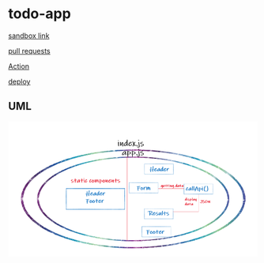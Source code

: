 # todo-app


[sandbox link](https://codesandbox.io/s/heuristic-fire-124dk?file=/src/app.js)

[pull requests](https://github.com/DinaSami/todo-app/pulls)

[Action](https://github.com/DinaSami/todo-app/actions)

[deploy]()
## UML
![preview](./UML.png)
